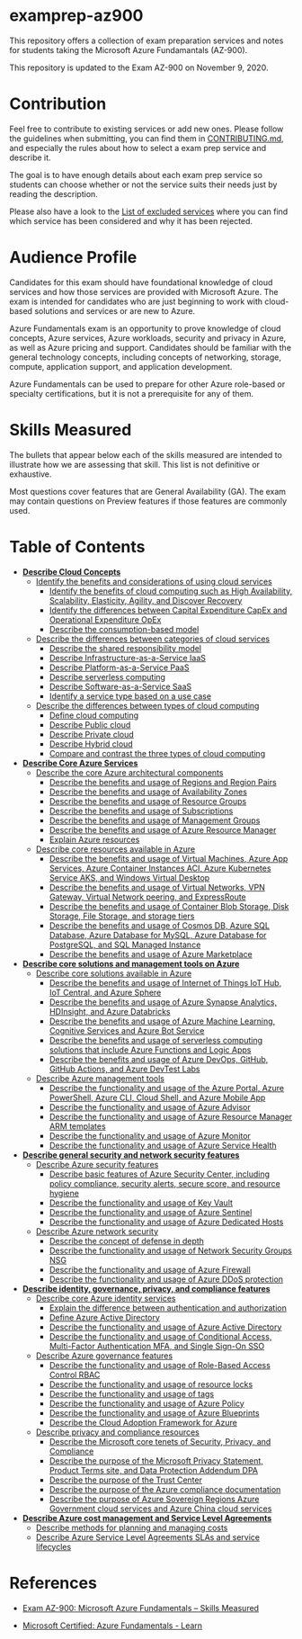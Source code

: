 # examprep-az900

This repository offers a collection of exam preparation services and notes for students taking the Microsoft Azure Fundamantals (AZ-900).

This repository is updated to the Exam AZ-900 on November 9, 2020.

# Contribution

Feel free to contribute to existing services or add new ones. Please follow the guidelines when submitting, you can find them in [CONTRIBUTING.md](CONTRIBUTING.md), and especially the rules about how to select a exam prep service and describe it.

The goal is to have enough details about each exam prep service so students  can choose whether or not the service suits their needs just by reading the description.

Please also have a look to the [List of excluded services](pages/excluded-services.md) where you can find which service has been considered and why it has been rejected.

# Audience Profile

Candidates for this exam should have foundational knowledge of cloud services and how those services are provided with Microsoft Azure. The exam is intended for candidates who are just beginning to work with cloud-based solutions and services or are new to Azure.

Azure Fundamentals exam is an opportunity to prove knowledge of cloud concepts, Azure services, Azure workloads, security and privacy in Azure, as well as Azure pricing and support. Candidates should be familiar with the general technology concepts, including concepts of networking, storage, compute, application support, and application development.

Azure Fundamentals can be used to prepare for other Azure role-based or specialty certifications, but it is not a prerequisite for any of them.

# Skills Measured

The bullets that appear below each of the skills measured are intended to illustrate how we are assessing that skill. This list is not definitive or exhaustive.

Most questions cover features that are General Availability (GA). The exam may contain questions on Preview features if those features are commonly used.

# Table of Contents

- [**Describe Cloud Concepts**](pages/cloud-concepts.md)
    - [Identify the benefits and considerations of using cloud services](pages/cloud-concepts.md/#identify-the-benefits-and-considerations-of-using-cloud-services)
        - [Identify the benefits of cloud computing such as High Availability, Scalability, Elasticity, Agility, and Discover Recovery](pages/cloud-concepts.md/#identify-the-benefits-of-cloud-computing-such-as-high-availability-scalability-elasticity-agility-and-discover-recovery)
        - [Identify the differences between Capital Expenditure CapEx and Operational Expenditure OpEx](pages/cloud-concepts.md/#identify-the-differences-between-capital-expenditure-capex-and-operational-expenditure-opex)
        - [Describe the consumption-based model](pages/cloud-concepts.md/#describe-the-consumption-based-model)
    - [Describe the differences between categories of cloud services](pages/cloud-concepts.md/#describe-the-differences-between-categories-of-cloud-services)
        - [Describe the shared responsibility model](pages/cloud-concepts.md/#describe-the-shared-responsibility-model)
        - [Describe Infrastructure-as-a-Service IaaS](pages/cloud-concepts.md/#describe-infrastructure-as-a-service-iaas)
        - [Describe Platform-as-a-Service PaaS](pages/cloud-concepts.md/#describe-platform-as-a-service-paas)
        - [Describe serverless computing](pages/cloud-concepts.md/#describe-serverless-computing)
        - [Describe Software-as-a-Service SaaS](pages/cloud-concepts.md/#describe-software-as-a-service-saas)
        - [Identify a service type based on a use case](pages/cloud-concepts.md/#identify-a-service-type-based-on-a-use-case)
    - [Describe the differences between types of cloud computing](pages/cloud-concepts.md/#describe-the-differences-between-types-of-cloud-computing)
        - [Define cloud computing](pages/cloud-concepts.md/#define-cloud-computing)
        - [Describe Public cloud](pages/cloud-concepts.md/#describe-public-cloud)
        - [Describe Private cloud](pages/cloud-concepts.md/#describe-private-cloud)
        - [Describe Hybrid cloud](pages/cloud-concepts.md/#describe-hybrid-cloud)
        - [Compare and contrast the three types of cloud computing](pages/cloud-concepts.md/#compare-and-contrast-the-three-types-of-cloud-computing)  
- [**Describe Core Azure Services**](pages/core-services.md)
    - [Describe the core Azure architectural components](pages/core-services.md#describe-the-core-azure-architectural-components)
        - [Describe the benefits and usage of Regions and Region Pairs](pages/core-services.md#describe-the-benefits-and-usage-of-regions-and-region-pairs)
        - [Describe the benefits and usage of Availability Zones](pages/core-services.md#describe-the-benefits-and-usage-of-availability-zones)
        - [Describe the benefits and usage of Resource Groups](pages/core-services.md#describe-the-benefits-and-usage-of-resource-groups)
        - [Describe the benefits and usage of Subscriptions](pages/core-services.md#describe-the-benefits-and-usage-of-subscriptions)
        - [Describe the benefits and usage of Management Groups](pages/core-services.md#describe-the-benefits-and-usage-of-management-groups)
        - [Describe the benefits and usage of Azure Resource Manager](pages/core-services.md#describe-the-benefits-and-usage-of-azure-resource-manager)
        - [Explain Azure resources](pages/core-services.md#explain-azure-resources)
    - [Describe core resources available in Azure](pages/core-services.md#describe-core-resources-available-in-azure)
        - [Describe the benefits and usage of Virtual Machines, Azure App Services, Azure Container Instances ACI, Azure Kubernetes Service AKS, and Windows Virtual Desktop](pages/core-services.md#describe-the-benefits-and-usage-of-virtual-machines-azure-app-services-azure-container-instances-aci-azure-kubernetes-service-aks-and-windows-virtual-desktop)
        - [Describe the benefits and usage of Virtual Networks, VPN Gateway, Virtual Network peering, and ExpressRoute](pages/core-services.md#describe-the-benefits-and-usage-of-virtual-networks-vpn-gateway-virtual-network-peering-and-expressroute)
        - [Describe the benefits and usage of Container Blob Storage, Disk Storage, File Storage, and storage tiers](pages/core-services.md#describe-the-benefits-and-usage-of-container-blob-storage-disk-storage-file-storage-and-storage-tiers)
        - [Describe the benefits and usage of Cosmos DB, Azure SQL Database, Azure Database for MySQL, Azure Database for PostgreSQL, and SQL Managed Instance](pages/core-services.md#describe-the-benefits-and-usage-of-cosmos-db-azure-sql-database-azure-database-for-mysql-azure-database-for-postgresql-and-sql-managed-instance)
        - [Describe the benefits and usage of Azure Marketplace](pages/core-services.md#describe-the-benefits-and-usage-of-azure-marketplace)
- [**Describe core solutions and management tools on Azure**](pages/core-solutions-tools.md)
    - [Describe core solutions available in Azure](pages/core-solutions-tools.md#describe-core-solutions-available-in-azure)
        - [Describe the benefits and usage of Internet of Things IoT Hub, IoT Central, and Azure Sphere](pages/core-solutions-tools.md#describe-the-benefits-and-usage-of-internet-of-things-iot-hub-iot-central-and-azure-sphere)
        - [Describe the benefits and usage of Azure Synapse Analytics, HDInsight, and Azure Databricks](pages/core-solutions-tools.md#describe-the-benefits-and-usage-of-azure-synapse-analytics-hdinsight-and-azure-databricks)
        - [Describe the benefits and usage of Azure Machine Learning, Cognitive Services and Azure Bot Service](pages/core-solutions-tools.md#describe-the-benefits-and-usage-of-azure-machine-learning-cognitive-services-and-azure-bot-service)
        - [Describe the benefits and usage of serverless computing solutions that include Azure Functions and Logic Apps](pages/core-solutions-tools.md#describe-the-benefits-and-usage-of-serverless-computing-solutions-that-include-azure-functions-and-logic-apps)
        - [Describe the benefits and usage of Azure DevOps, GitHub, GitHub Actions, and Azure DevTest Labs](pages/core-solutions-tools.md#describe-the-benefits-and-usage-of-azure-devops-github-github-actions-and-azure-devtest-labs)
    - [Describe Azure management tools](pages/core-solutions-tools.md#describe-azure-management-tools)
        - [Describe the functionality and usage of the Azure Portal, Azure PowerShell, Azure CLI, Cloud Shell, and Azure Mobile App](pages/core-solutions-tools.md#describe-the-functionality-and-usage-of-the-azure-portal-azure-powershell-azure-cli-cloud-shell-and-azure-mobile-app)
        - [Describe the functionality and usage of Azure Advisor](pages/core-solutions-tools.md#describe-the-functionality-and-usage-of-azure-advisor)
        - [Describe the functionality and usage of Azure Resource Manager ARM templates](pages/core-solutions-tools.md#describe-the-functionality-and-usage-of-azure-resource-manager-arm-templates)
        - [Describe the functionality and usage of Azure Monitor](pages/core-solutions-tools.md#describe-the-functionality-and-usage-of-azure-monitor)
        - [Describe the functionality and usage of Azure Service Health](pages/core-solutions-tools.md#describe-the-functionality-and-usage-of-azure-service-health)
- [**Describe general security and network security features**](pages/security-network.md)
    - [Describe Azure security features](pages/security-network.md#describe-azure-security-features)
        - [Describe basic features of Azure Security Center, including policy compliance, security alerts, secure score, and resource hygiene](pages/security-network.md#describe-basic-features-of-azure-security-center-including-policy-compliance-security-alerts-secure-score-and-resource-hygiene)
        - [Describe the functionality and usage of Key Vault](pages/security-network.md#describe-the-functionality-and-usage-of-key-vault)
        - [Describe the functionality and usage of Azure Sentinel](pages/security-network.md#describe-the-functionality-and-usage-of-azure-sentinel)
        - [Describe the functionality and usage of Azure Dedicated Hosts](pages/security-network.md#describe-the-functionality-and-usage-of-azure-dedicated-hosts)
    - [Describe Azure network security](pages/security-network.md#describe-azure-network-security)
        - [Describe the concept of defense in depth](pages/security-network.md#describe-the-concept-of-defense-in-depth)
        - [Describe the functionality and usage of Network Security Groups NSG](pages/security-network.md#describe-the-functionality-and-usage-of-network-security-groups-nsg)
        - [Describe the functionality and usage of Azure Firewall](pages/security-network.md#describe-the-functionality-and-usage-of-azure-firewall)
        - [Describe the functionality and usage of Azure DDoS protection](pages/security-network.md#describe-the-functionality-and-usage-of-azure-ddos-protection)
- [**Describe identity, governance, privacy, and compliance features**](pages/identity-governance-privacy-compliance.md)
    - [Describe core Azure identity services](pages/identity-governance-privacy-compliance.md#describe-core-azure-identity-services)
        - [Explain the difference between authentication and authorization](pages/identity-governance-privacy-compliance.md#explain-the-difference-between-authentication-and-authorization)
        - [Define Azure Active Directory](pages/identity-governance-privacy-compliance.md#define-azure-active-directory)
        - [Describe the functionality and usage of Azure Active Directory](pages/identity-governance-privacy-compliance.md#describe-the-functionality-and-usage-of-azure-active-directory)
        - [Describe the functionality and usage of Conditional Access, Multi-Factor Authentication MFA, and Single Sign-On SSO](pages/identity-governance-privacy-compliance.md#describe-the-functionality-and-usage-of-conditional-access-multi-factor-authentication-mfa-and-single-sign-on-sso)
    - [Describe Azure governance features](pages/identity-governance-privacy-compliance.md#describe-azure-governance-features)
        - [Describe the functionality and usage of Role-Based Access Control RBAC](pages/identity-governance-privacy-compliance.md#describe-the-functionality-and-usage-of-role-based-access-control-rbac)
        - [Describe the functionality and usage of resource locks](pages/identity-governance-privacy-compliance.md#describe-the-functionality-and-usage-of-resource-locks)
        - [Describe the functionality and usage of tags](pages/identity-governance-privacy-compliance.md#describe-the-functionality-and-usage-of-tags)
        - [Describe the functionality and usage of Azure Policy](pages/identity-governance-privacy-compliance.md#describe-the-functionality-and-usage-of-azure-policy)
        - [Describe the functionality and usage of Azure Blueprints](pages/identity-governance-privacy-compliance.md#describe-the-functionality-and-usage-of-azure-blueprints)
        - [Describe the Cloud Adoption Framework for Azure](pages/identity-governance-privacy-compliance.md#describe-the-cloud-adoption-framework-for-azure)
    - [Describe privacy and compliance resources](pages/identity-governance-privacy-compliance.md#describe-privacy-and-compliance-resources)
        - [Describe the Microsoft core tenets of Security, Privacy, and Compliance](pages/identity-governance-privacy-compliance.md#describe-the-microsoft-core-tenets-of-security-privacy-and-compliance)
        - [Describe the purpose of the Microsoft Privacy Statement, Product Terms site, and Data Protection Addendum DPA](pages/identity-governance-privacy-compliance.md#describe-the-purpose-of-the-microsoft-privacy-statement-product-terms-site-and-data-protection-addendum-dpa)
        - [Describe the purpose of the Trust Center](pages/identity-governance-privacy-compliance.md#describe-the-purpose-of-the-trust-center)
        - [Describe the purpose of the Azure compliance documentation](pages/identity-governance-privacy-compliance.md#describe-the-purpose-of-the-azure-compliance-documentation)
        - [Describe the purpose of Azure Sovereign Regions Azure Government cloud services and Azure China cloud services](pages/identity-governance-privacy-compliance.md#describe-the-purpose-of-azure-sovereign-regions-azure-government-cloud-services-and-azure-china-cloud-services)
- [**Describe Azure cost management and Service Level Agreements**](pages/cost-sla.md)
    - [Describe methods for planning and managing costs](pages/cost-sla.md#describe-methods-for-planning-and-managing-costs)
    - [Describe Azure Service Level Agreements SLAs and service lifecycles](pages/cost-sla.md#describe-azure-service-level-agreements-slas-and-service-lifecycles)

# References

* [Exam AZ-900: Microsoft Azure Fundamentals – Skills Measured](https://query.prod.cms.rt.microsoft.com/cms/api/am/binary/RE3VwUY)

* [Microsoft Certified: Azure Fundamentals - Learn](https://docs.microsoft.com/en-us/learn/certifications/azure-fundamentals)
